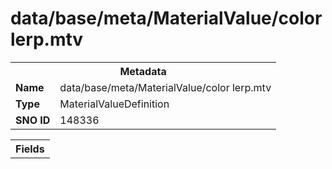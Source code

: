 <h1>data/base/meta/MaterialValue/color lerp.mtv</h1><table><tr><th colspan="100%">Metadata</th></tr><tr><td><b>Name</b></td><td>data/base/meta/MaterialValue/color lerp.mtv</td></tr><tr><td><b>Type</b></td><td>MaterialValueDefinition</td></tr><tr><td><b>SNO ID</b></td><td>148336</td></tr></table>

<table><tr><th colspan="100%">Fields</th></tr></table>

